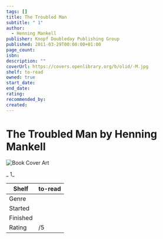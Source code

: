 ```yaml
---
tags: []
title: The Troubled Man
subtitle: " 1"
author:
  - Henning Mankell
publisher: Knopf Doubleday Publishing Group
published: 2011-03-29T00:00:00+01:00
page_count: 
isbn: 
description: ""
coverUrl: https://covers.openlibrary.org/b/olid/-M.jpg
shelf: to-read
owned: true
start_date: 
end_date: 
rating: 
recommended_by: 
created: 
---
```


# The Troubled Man by Henning Mankell

![Book Cover Art](https://covers.openlibrary.org/b/olid/-M.jpg)

_ 1_

| Shelf | to-read |
| --- | --- |
| Genre |  |
| Started |  |
| Finished |  |
| Rating | /5 |

